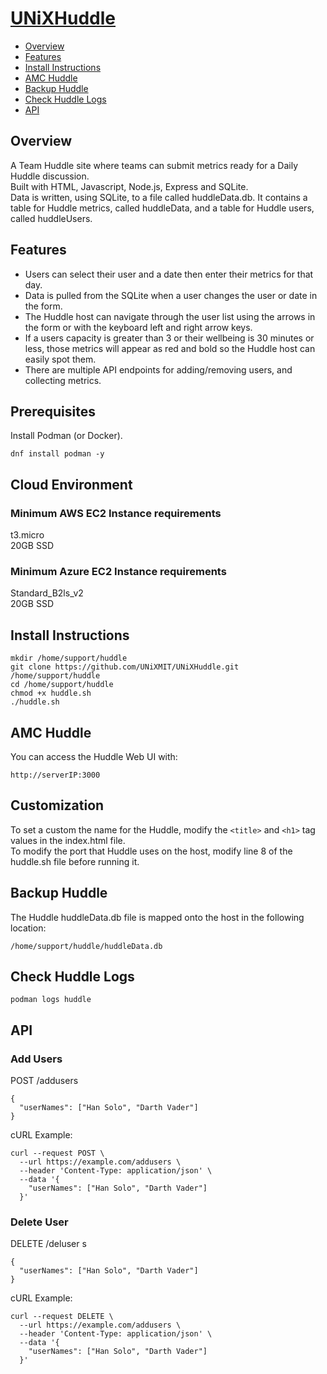 # [UNiXHuddle](https://github.com/UNiXMIT/UNiXHuddle)

- [Overview](#overview)
- [Features](#features)
- [Install Instructions](#install-instructions)
- [AMC Huddle](#amc-huddle)
- [Backup Huddle](#backup-huddle)
- [Check Huddle Logs](#check-huddle-logs)
- [API](#api)

## Overview
A Team Huddle site where teams can submit metrics ready for a Daily Huddle discussion.  
Built with HTML, Javascript, Node.js, Express and SQLite.  
Data is written, using SQLite, to a file called huddleData.db. It contains a table for Huddle metrics, called huddleData, and a table for Huddle users, called huddleUsers.  

## Features
- Users can select their user and a date then enter their metrics for that day.  
- Data is pulled from the SQLite when a user changes the user or date in the form.  
- The Huddle host can navigate through the user list using the arrows in the form or with the keyboard left and right arrow keys.  
- If a users capacity is greater than 3 or their wellbeing is 30 minutes or less, those metrics will appear as red and bold so the Huddle host can easily spot them.  
- There are multiple API endpoints for adding/removing users, and collecting metrics.  

## Prerequisites
Install Podman (or Docker).  
```
dnf install podman -y
```

## Cloud Environment
### Minimum AWS EC2 Instance requirements
t3.micro  
20GB SSD  

### Minimum Azure EC2 Instance requirements
Standard_B2ls_v2  
20GB SSD  

## Install Instructions
```
mkdir /home/support/huddle
git clone https://github.com/UNiXMIT/UNiXHuddle.git /home/support/huddle
cd /home/support/huddle
chmod +x huddle.sh
./huddle.sh
``` 

## AMC Huddle
You can access the Huddle Web UI with:  
```
http://serverIP:3000
```

## Customization
To set a custom the name for the Huddle, modify the ``<title>`` and ``<h1>`` tag values in the index.html file.  
To modify the port that Huddle uses on the host, modify line 8 of the huddle.sh file before running it.  

## Backup Huddle
The Huddle huddleData.db file is mapped onto the host in the following location:  
```
/home/support/huddle/huddleData.db
```

## Check Huddle Logs
```
podman logs huddle
```

## API
### Add Users
POST /addusers  
```
{
  "userNames": ["Han Solo", "Darth Vader"]
}
```
cURL Example:  
```
curl --request POST \
  --url https://example.com/addusers \
  --header 'Content-Type: application/json' \
  --data '{
    "userNames": ["Han Solo", "Darth Vader"]
  }'
```

### Delete User
DELETE /deluser s 
```
{
  "userNames": ["Han Solo", "Darth Vader"]
}
```
cURL Example:  
```
curl --request DELETE \
  --url https://example.com/addusers \
  --header 'Content-Type: application/json' \
  --data '{
    "userNames": ["Han Solo", "Darth Vader"]
  }'
```